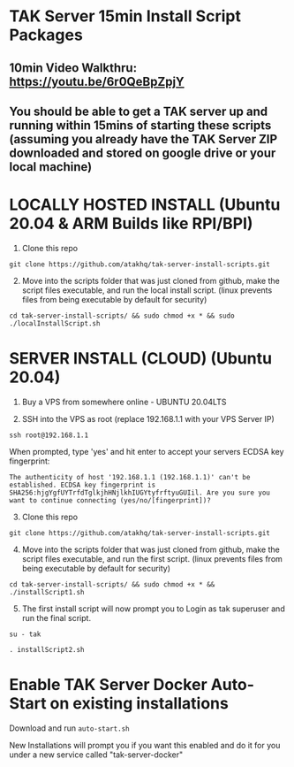 # TAK Server 15min Install Script Packages

## 10min Video Walkthru: https://youtu.be/6r0QeBpZpjY

## You should be able to get a TAK server up and running within 15mins of starting these scripts (assuming you already have the TAK Server ZIP downloaded and stored on google drive or your local machine)


# LOCALLY HOSTED INSTALL (Ubuntu 20.04 & ARM Builds like RPI/BPI)

1. Clone this repo

`git clone https://github.com/atakhq/tak-server-install-scripts.git`

2. Move into the scripts folder that was just cloned from github, make the script files executable, and run the local install script. 
(linux prevents files from being executable by default for security)

`cd tak-server-install-scripts/ && sudo chmod +x * && sudo ./localInstallScript.sh`




# SERVER INSTALL (CLOUD) (Ubuntu 20.04)

1. Buy a VPS from somewhere online - UBUNTU 20.04LTS

2. SSH into the VPS as root (replace 192.168.1.1 with your VPS Server IP)

`ssh root@192.168.1.1`

When prompted, type 'yes' and hit enter to accept your servers ECDSA key fingerprint:

`The authenticity of host '192.168.1.1 (192.168.1.1)' can't be established.
ECDSA key fingerprint is SHA256:hjgYgfUYTrfdTglkjhHNjlkhIUGYtyfrftyuGUIil.
Are you sure you want to continue connecting (yes/no/[fingerprint])? 
`

3. Clone this repo

`git clone https://github.com/atakhq/tak-server-install-scripts.git`


4. Move into the scripts folder that was just cloned from github, make the script files executable, and run the first script. 
(linux prevents files from being executable by default for security)

`cd tak-server-install-scripts/ && sudo chmod +x * && ./installScript1.sh`


5. The first install script will now prompt you to Login as tak superuser and run the final script.


`su - tak`

`. installScript2.sh`

# Enable TAK Server Docker Auto-Start on existing installations

Download and run `auto-start.sh`

New Installations will prompt you if you want this enabled and do it for you under a new service called "tak-server-docker"
